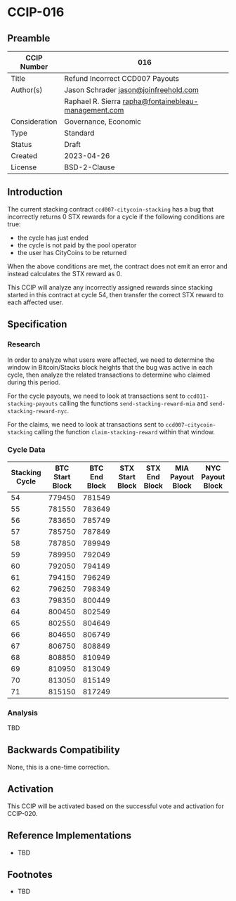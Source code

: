# CCIP-016

## Preamble

| CCIP Number   | 016                                                  |
| ------------- | ---------------------------------------------------- |
| Title         | Refund Incorrect CCD007 Payouts                      |
| Author(s)     | Jason Schrader jason@joinfreehold.com                |
|               | Raphael R. Sierra rapha@fontainebleau-management.com |
| Consideration | Governance, Economic                                 |
| Type          | Standard                                             |
| Status        | Draft                                                |
| Created       | 2023-04-26                                           |
| License       | BSD-2-Clause                                         |

## Introduction

The current stacking contract `ccd007-citycoin-stacking` has a bug that incorrectly returns 0 STX rewards for a cycle if the following conditions are true:

- the cycle has just ended
- the cycle is not paid by the pool operator
- the user has CityCoins to be returned

When the above conditions are met, the contract does not emit an error and instead calculates the STX reward as 0.

This CCIP will analyze any incorrectly assigned rewards since stacking started in this contract at cycle 54, then transfer the correct STX reward to each affected user.

## Specification

### Research

In order to analyze what users were affected, we need to determine the window in Bitcoin/Stacks block heights that the bug was active in each cycle, then analyze the related transactions to determine who claimed during this period.

For the cycle payouts, we need to look at transactions sent to `ccd011-stacking-payouts` calling the functions `send-stacking-reward-mia` and `send-stacking-reward-nyc`.

For the claims, we need to look at transactions sent to `ccd007-citycoin-stacking` calling the function `claim-stacking-reward` within that window.

### Cycle Data

| Stacking Cycle | BTC Start Block | BTC End Block | STX Start Block | STX End Block | MIA Payout Block | NYC Payout Block |
| -------------- | --------------- | ------------- | --------------- | ------------- | ---------------- | ---------------- |
| 54             | 779450          | 781549        |                 |               |                  |                  |
| 55             | 781550          | 783649        |                 |               |                  |                  |
| 56             | 783650          | 785749        |                 |               |                  |                  |
| 57             | 785750          | 787849        |                 |               |                  |                  |
| 58             | 787850          | 789949        |                 |               |                  |                  |
| 59             | 789950          | 792049        |                 |               |                  |                  |
| 60             | 792050          | 794149        |                 |               |                  |                  |
| 61             | 794150          | 796249        |                 |               |                  |                  |
| 62             | 796250          | 798349        |                 |               |                  |                  |
| 63             | 798350          | 800449        |                 |               |                  |                  |
| 64             | 800450          | 802549        |                 |               |                  |                  |
| 65             | 802550          | 804649        |                 |               |                  |                  |
| 66             | 804650          | 806749        |                 |               |                  |                  |
| 67             | 806750          | 808849        |                 |               |                  |                  |
| 68             | 808850          | 810949        |                 |               |                  |                  |
| 69             | 810950          | 813049        |                 |               |                  |                  |
| 70             | 813050          | 815149        |                 |               |                  |                  |
| 71             | 815150          | 817249        |                 |               |                  |                  |

### Analysis

TBD

## Backwards Compatibility

None, this is a one-time correction.

## Activation

This CCIP will be activated based on the successful vote and activation for CCIP-020.

## Reference Implementations

- TBD

## Footnotes

- TBD
